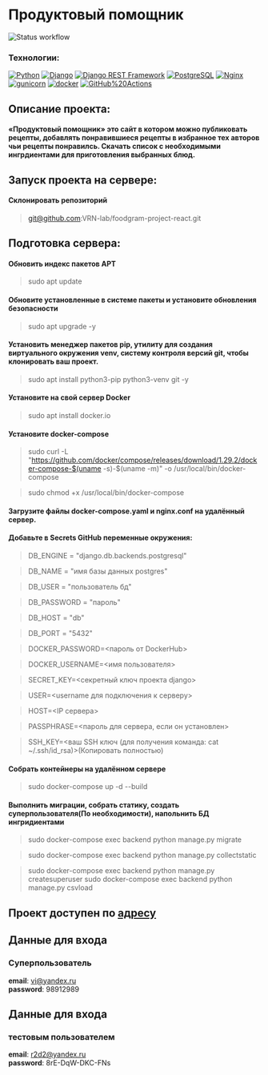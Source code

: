 # Продуктовый помощник
![Status workflow](https://github.com/VRN-lab/foodgram-project-react/actions/workflows/main.yml/badge.svg)
### Технологии:
[![Python](https://img.shields.io/badge/-Python-464646?style=flat-square&logo=Python)](https://www.python.org/) [![Django](https://img.shields.io/badge/-Django-464646?style=flat-square&logo=Django)](https://www.djangoproject.com/) [![Django REST Framework](https://img.shields.io/badge/-Django%20REST%20Framework-464646?style=flat-square&logo=Django%20REST%20Framework)](https://www.django-rest-framework.org/) [![PostgreSQL](https://img.shields.io/badge/-PostgreSQL-464646?style=flat-square&logo=PostgreSQL)](https://www.postgresql.org/) [![Nginx](https://img.shields.io/badge/-NGINX-464646?style=flat-square&logo=NGINX)](https://nginx.org/ru/) [![gunicorn](https://img.shields.io/badge/-gunicorn-464646?style=flat-square&logo=gunicorn)](https://gunicorn.org/) [![docker](https://img.shields.io/badge/-Docker-464646?style=flat-square&logo=docker)](https://www.docker.com/) [![GitHub%20Actions](https://img.shields.io/badge/-GitHub%20Actions-464646?style=flat-square&logo=GitHub%20actions)](https://github.com/features/actions)

## Описание проекта:

#### «Продуктовый помощник» это сайт в котором можно публиковать рецепты, добавлять понравившиеся рецепты в избранное тех авторов чьи рецепты понравилсь. Скачать список с необходимыми ингрдиентами для приготовления выбранных блюд.

## Запуск проекта на сервере:

#### Склонировать репозиторий
> git@github.com:VRN-lab/foodgram-project-react.git

## Подготовка сервера:

#### Обновить индекс пакетов APT
>sudo apt update 

#### Обновите установленные в системе пакеты и установите обновления безопасности
>sudo apt upgrade -y

#### Установить менеджер пакетов pip, утилиту для создания виртуального окружения venv, систему контроля версий git, чтобы клонировать ваш проект.
>sudo apt install python3-pip python3-venv git -y

#### Установите на свой сервер Docker
>sudo apt install docker.io

#### Установите docker-compose
>sudo curl -L "https://github.com/docker/compose/releases/download/1.29.2/docker-compose-$(uname -s)-$(uname -m)" -o /usr/local/bin/docker-compose

>sudo chmod +x /usr/local/bin/docker-compose

#### Загрузите файлы docker-compose.yaml и nginx.conf на удалённый сервер.

#### Добавьте в Secrets GitHub переменные окружения:

>DB_ENGINE = "django.db.backends.postgresql"

>DB_NAME = "имя базы данных postgres"

>DB_USER = "пользователь бд"

>DB_PASSWORD = "пароль"

>DB_HOST = "db"

>DB_PORT = "5432"

>DOCKER_PASSWORD=<пароль от DockerHub>

>DOCKER_USERNAME=<имя пользователя>

>SECRET_KEY=<секретный ключ проекта django>

>USER=<username для подключения к серверу>

>HOST=<IP сервера>

>PASSPHRASE=<пароль для сервера, если он установлен>

>SSH_KEY=<ваш SSH ключ (для получения команда: cat ~/.ssh/id_rsa)>(Копировать полностью)


#### Собрать контейнеры на удалённом сервере
>sudo docker-compose up -d --build

#### Выполнить миграции, собрать статику, создать суперпользователя(По необходимости), напольнить БД ингридиентами
>sudo docker-compose exec backend python manage.py migrate

>sudo docker-compose exec backend python manage.py collectstatic

>sudo docker-compose exec backend python manage.py createsuperuser
>sudo docker-compose exec backend python manage.py csvload


## Проект доступен по [адресу](http://51.250.26.112/)

## Данные для входа
### Суперпользователь
**email**: vi@yandex.ru  
**password**: 98912989

## Данные для входа
### тестовым пользователем
**email**: r2d2@yandex.ru  
**password**: 8rE-DqW-DKC-FNs

